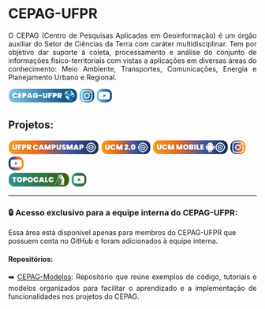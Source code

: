 # CEPAG-UFPR

<p align="justify">O CEPAG (Centro de Pesquisas Aplicadas em Geoinformação) é um órgão auxiliar do Setor de Ciências da Terra com caráter multidisciplinar. Tem por objetivo dar suporte à coleta, processamento e análise do conjunto de informações físico-territoriais com vistas a aplicações em diversas áreas do conhecimento: Meio Ambiente, Transportes, Comunicações, Energia e Planejamento Urbano e Regional.</p>

<a href="https://campusmap.ufpr.br/dev/github/CEPAG-SitePrincipal/" target="_blank"><img src="https://github.com/CEPAG-UFPR/.github/blob/main/icon/cepag.png" height="30"></a>
<a href="https://www.instagram.com/cepag_ufpr/" target="_blank"><img src="https://github.com/CEPAG-UFPR/.github/blob/main/icon/cepag_instagram.png" height="30"></a>
<a href="https://www.youtube.com/@CEPAG-UFPR" target="_blank"><img src="https://github.com/CEPAG-UFPR/.github/blob/main/icon/cepag_youtube.png" height="30"></a>

## Projetos:
<a href="https://campusmap.ufpr.br/" target="_blank"><img src="https://github.com/CEPAG-UFPR/.github/blob/main/icon/ufpr_campusmap.png" height="30"></a>
<a href="https://ufpr-campusmap-cepag-ufpr.hub.arcgis.com/" target="_blank"><img src="https://github.com/CEPAG-UFPR/.github/blob/main/icon/ucm_2_0.png" height="30"></a>
<a href="https://linktr.ee/UFPRCampusMap" target="_blank"><img src="https://github.com/CEPAG-UFPR/.github/blob/main/icon/ucm_mobile.png" height="30"></a>
<a href="https://www.instagram.com/campusmapufpr/" target="_blank"><img src="https://github.com/CEPAG-UFPR/.github/blob/main/icon/ucm_instagram.png" height="30"></a>
<a href="https://www.youtube.com/@UFPRCampusMap" target="_blank"><img src="https://github.com/CEPAG-UFPR/.github/blob/main/icon/ucm_youtube.png" height="30"></a>
<br>
<a href="https://campusmap.ufpr.br/topocalc/" target="_blank"><img src="https://github.com/CEPAG-UFPR/.github/blob/main/icon/topocalc.png" height="30"></a>
<a href="https://www.youtube.com/@TopoCalc" target="_blank"><img src="https://github.com/CEPAG-UFPR/.github/blob/main/icon/topocalc_youtube.png" height="30"></a>

---

### 🔒 **Acesso exclusivo para a equipe interna do CEPAG-UFPR:**  

Essa área está disponível apenas para membros do CEPAG-UFPR que possuem conta no GitHub e foram adicionados à equipe interna.  

#### Repositórios: 

<p align="justify">➡️ <a href="https://github.com/CEPAG-UFPR/CEPAG-Modelos/tree/main">CEPAG-Modelos</a>: Repositório que reúne exemplos de código, tutoriais e modelos organizados para facilitar o aprendizado e a implementação de funcionalidades nos projetos do CEPAG. </p>
